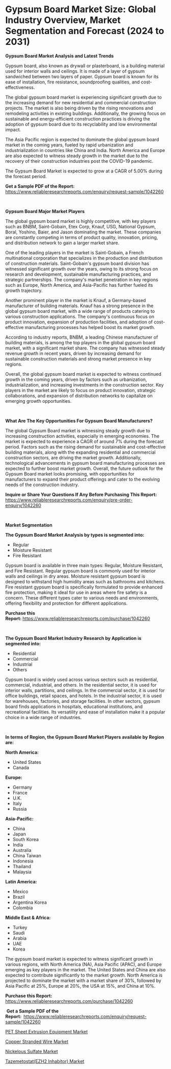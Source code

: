 <p><h1>Gypsum Board Market Size: Global Industry Overview, Market Segmentation and Forecast (2024 to 2031)</h1></p><p><strong>Gypsum Board Market Analysis and Latest Trends</strong></p>
<p><p>Gypsum board, also known as drywall or plasterboard, is a building material used for interior walls and ceilings. It is made of a layer of gypsum sandwiched between two layers of paper. Gypsum board is known for its ease of installation, fire resistance, soundproofing qualities, and cost-effectiveness.</p><p>The global gypsum board market is experiencing significant growth due to the increasing demand for new residential and commercial construction projects. The market is also being driven by the rising renovations and remodeling activities in existing buildings. Additionally, the growing focus on sustainable and energy-efficient construction practices is driving the adoption of gypsum board due to its recyclability and low environmental impact.</p><p>The Asia Pacific region is expected to dominate the global gypsum board market in the coming years, fueled by rapid urbanization and industrialization in countries like China and India. North America and Europe are also expected to witness steady growth in the market due to the recovery of their construction industries post the COVID-19 pandemic.</p><p>The Gypsum Board Market is expected to grow at a CAGR of 5.00% during the forecast period.</p></p>
<p><strong>Get a Sample PDF of the Report:&nbsp;</strong> <a href="https://www.reliableresearchreports.com/enquiry/request-sample/1042260">https://www.reliableresearchreports.com/enquiry/request-sample/1042260</a></p>
<p>&nbsp;</p>
<p><strong>Gypsum Board Major Market Players</strong></p>
<p><p>The global gypsum board market is highly competitive, with key players such as BNBM, Saint-Gobain, Etex Corp, Knauf, USG, National Gypsum, Boral, Yoshino, Baier, and Jason dominating the market. These companies are constantly competing in terms of product quality, innovation, pricing, and distribution network to gain a larger market share.</p><p>One of the leading players in the market is Saint-Gobain, a French multinational corporation that specializes in the production and distribution of construction materials. Saint-Gobain's gypsum board division has witnessed significant growth over the years, owing to its strong focus on research and development, sustainable manufacturing practices, and strategic partnerships. The company's market penetration in key regions such as Europe, North America, and Asia-Pacific has further fueled its growth trajectory.</p><p>Another prominent player in the market is Knauf, a Germany-based manufacturer of building materials. Knauf has a strong presence in the global gypsum board market, with a wide range of products catering to various construction applications. The company's continuous focus on product innovation, expansion of production facilities, and adoption of cost-effective manufacturing processes has helped boost its market growth.</p><p>According to industry reports, BNBM, a leading Chinese manufacturer of building materials, is among the top players in the global gypsum board market, with a significant market share. The company has witnessed steady revenue growth in recent years, driven by increasing demand for sustainable construction materials and strong market presence in key regions.</p><p>Overall, the global gypsum board market is expected to witness continued growth in the coming years, driven by factors such as urbanization, industrialization, and increasing investments in the construction sector. Key players in the market are likely to focus on product innovation, strategic collaborations, and expansion of distribution networks to capitalize on emerging growth opportunities.</p></p>
<p>&nbsp;</p>
<p><strong>What Are The Key Opportunities For Gypsum Board Manufacturers?</strong></p>
<p><p>The global Gypsum Board market is witnessing steady growth due to increasing construction activities, especially in emerging economies. The market is expected to experience a CAGR of around 7% during the forecast period. Factors such as the rising demand for sustainable and cost-effective building materials, along with the expanding residential and commercial construction sectors, are driving the market growth. Additionally, technological advancements in gypsum board manufacturing processes are expected to further boost market growth. Overall, the future outlook for the Gypsum Board market looks promising, with opportunities for manufacturers to expand their product offerings and cater to the evolving needs of the construction industry.</p></p>
<p><strong>Inquire or Share Your Questions If Any Before Purchasing This Report:</strong> <a href="https://www.reliableresearchreports.com/enquiry/pre-order-enquiry/1042260">https://www.reliableresearchreports.com/enquiry/pre-order-enquiry/1042260</a></p>
<p>&nbsp;</p>
<p><strong>Market Segmentation</strong></p>
<p><strong>The Gypsum Board Market Analysis by types is segmented into:</strong></p>
<p><ul><li>Regular</li><li>Moisture Resistant</li><li>Fire Resistant</li></ul></p>
<p><p>Gypsum board is available in three main types: Regular, Moisture Resistant, and Fire Resistant. Regular gypsum board is commonly used for interior walls and ceilings in dry areas. Moisture resistant gypsum board is designed to withstand high humidity areas such as bathrooms and kitchens. Fire resistant gypsum board is specifically formulated to provide enhanced fire protection, making it ideal for use in areas where fire safety is a concern. These different types cater to various needs and environments, offering flexibility and protection for different applications.</p></p>
<p><strong>Purchase this Report:&nbsp;</strong><a href="https://www.reliableresearchreports.com/purchase/1042260">https://www.reliableresearchreports.com/purchase/1042260</a></p>
<p>&nbsp;</p>
<p><strong>The Gypsum Board Market Industry Research by Application is segmented into:</strong></p>
<p><ul><li>Residential</li><li>Commercial</li><li>Industrial</li><li>Others</li></ul></p>
<p><p>Gypsum board is widely used across various sectors such as residential, commercial, industrial, and others. In the residential sector, it is used for interior walls, partitions, and ceilings. In the commercial sector, it is used for office buildings, retail spaces, and hotels. In the industrial sector, it is used for warehouses, factories, and storage facilities. In other sectors, gypsum board finds applications in hospitals, educational institutions, and recreational facilities. Its versatility and ease of installation make it a popular choice in a wide range of industries.</p></p>
<p>&nbsp;</p>
<p><strong>In terms of Region, the Gypsum Board Market Players available by Region are:</strong></p>
<p>
    <p> <strong> North America: </strong>
        <ul>
            <li>United States</li>
            <li>Canada</li>
        </ul>
        </p> 
    <p> <strong> Europe: </strong>
        <ul>
            <li>Germany</li>
            <li>France</li>
            <li>U.K.</li>
            <li>Italy</li>
            <li>Russia</li>
        </ul>
        </p> 
    <p> <strong> Asia-Pacific: </strong>
        <ul>
            <li>China</li>
            <li>Japan</li>
            <li>South Korea</li>
            <li>India</li>
            <li>Australia</li>
            <li>China Taiwan</li>
            <li>Indonesia</li>
            <li>Thailand</li>
            <li>Malaysia</li>
        </ul>
        </p> 
    <p> <strong> Latin America: </strong>
        <ul>
            <li>Mexico</li>
            <li>Brazil</li>
            <li>Argentina Korea</li>
            <li>Colombia</li>
        </ul>
        </p> 
    <p> <strong> Middle East & Africa: </strong>
        <ul>
            <li>Turkey</li>
            <li>Saudi</li>
            <li>Arabia</li>
            <li>UAE</li>
            <li>Korea</li>
        </ul>
    </p>
    </p>
<p><p>The gypsum board market is expected to witness significant growth in various regions, with North America (NA), Asia Pacific (APAC), and Europe emerging as key players in the market. The United States and China are also expected to contribute significantly to the market growth. North America is projected to dominate the market with a market share of 30%, followed by Asia Pacific at 25%, Europe at 20%, the USA at 15%, and China at 10%.</p></p>
<p><strong>Purchase this Report: </strong><a href="https://www.reliableresearchreports.com/purchase/1042260">https://www.reliableresearchreports.com/purchase/1042260</a></p>
<p>&nbsp;<strong>Get a Sample PDF of the Report:&nbsp;&nbsp;</strong><a href="https://www.reliableresearchreports.com/enquiry/request-sample/1042260">https://www.reliableresearchreports.com/enquiry/request-sample/1042260</a></p>
<p><strong></strong></p>
<p><p><a href="https://view.publitas.com/reportprime-1/pet-sheet-extrusion-equipment-market-challenges-opportunities-and-growth-drivers-and-major-market-players-forecasted-for-period-from-2023-2030/">PET Sheet Extrusion Equipment Market</a></p><p><a href="https://github.com/jaidynmorantestelletmjzya/Market-Research-Report-List-1/blob/main/copper-stranded-wire-market.md">Copper Stranded Wire Market</a></p><p><a href="https://github.com/juniordelafrance/Market-Research-Report-List-2/blob/main/nickelous-sulfate-market.md">Nickelous Sulfate Market</a></p><p><a href="https://faithful-glue-af3.notion.site/Tazemetostat-EZH2-Inhabitor-Market-Size-2024-2031-Global-Industrial-Analysis-Key-Geographical-Re-b9fc16f6869c48988cb8b6c8c32d22b3">Tazemetostat(EZH2 Inhabitor) Market</a></p></p>